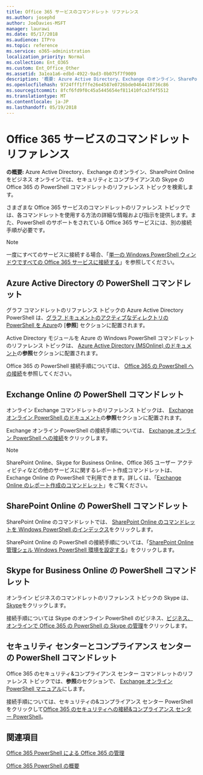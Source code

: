 ```yaml
---
title: Office 365 サービスのコマンドレット リファレンス
ms.author: josephd
author: JoeDavies-MSFT
manager: laurawi
ms.date: 05/17/2018
ms.audience: ITPro
ms.topic: reference
ms.service: o365-administration
localization_priority: Normal
ms.collection: Ent_O365
ms.custom: Ent_Office_Other
ms.assetid: 3a1ea1a6-edbd-4922-9ad3-0b075f7f9009
description: '概要: Azure Active Directory、Exchange のオンライン、SharePoint Online をビジネス オンラインでは、セキュリティとコンプライアンスの Skype の Office 365 の PowerShell コマンドレットのリファレンス トピックを検索します。'
ms.openlocfilehash: 9724fff1fffe26e4587e0726bde0464410736c86
ms.sourcegitcommit: 8fcf6fd9f0c45a5445654ef811410fca3f4f5512
ms.translationtype: MT
ms.contentlocale: ja-JP
ms.lasthandoff: 05/19/2018
---
```

# <a name="cmdlet-references-for-office-365-services"></a>Office 365 サービスのコマンドレット リファレンス

 **の概要:** Azure Active Directory、Exchange のオンライン、SharePoint Online をビジネス オンラインでは、セキュリティとコンプライアンスの Skype の Office 365 の PowerShell コマンドレットのリファレンス トピックを検索します。
  
さまざまな Office 365 サービスのコマンドレットのリファレンス トピックでは、各コマンドレットを使用する方法の詳細な情報および指示を提供します。また、PowerShell のサポートをされている Office 365 サービスには、別の接続手順が必要です。
  
> [!NOTE]
> 一度にすべてのサービスに接続する場合、「[単一の Windows PowerShell ウィンドウですべての Office 365 サービスに接続する](connect-to-all-office-365-services-in-a-single-windows-powershell-window.md)」を参照してください。 
  
## <a name="azure-active-directory-powershell-cmdlets"></a>Azure Active Directory の PowerShell コマンドレット

グラフ コマンドレットのリファレンス トピックの Azure Active Directory PowerShell は、[グラフ ドキュメントのアクティブなディレクトリの PowerShell を Azure](https://docs.microsoft.com/powershell/azure/active-directory/install-adv2?view=azureadps-2.0)の [**参照**] セクションに配置されます。

Active Directory モジュールを Azure の Windows PowerShell コマンドレットのリファレンス トピックは、 [Azure Active Directory (MSOnline) のドキュメント](https://docs.microsoft.com/powershell/azure/active-directory/overview?view=azureadps-1.0)の**参照**セクションに配置されます。

Office 365 の PowerShell 接続手順については、 [Office 365 の PowerShell への接続](connect-to-office-365-powershell.md)を参照してください。
  
## <a name="exchange-online-powershell-cmdlets"></a>Exchange Online の PowerShell コマンドレット

オンライン Exchange コマンドレットのリファレンス トピックは、 [Exchange オンライン PowerShell のドキュメント](https://docs.microsoft.com/powershell/exchange/exchange-online/exchange-online-powershell?view=exchange-ps)の**参照**セクションに配置されます。
  
Exchange オンライン PowerShell の接続手順については、 [Exchange オンライン PowerShell への接続](https://go.microsoft.com/fwlink/p/?LinkId=396554)をクリックします。
  
> [!NOTE]
> SharePoint Online、Skype for Business Online、Office 365 ユーザー アクティビティなどの他のサービスに関するレポート作成コマンドレットは、Exchange Online の PowerShell で利用できます。詳しくは、「[Exchange Online のレポート作成のコマンドレット](https://go.microsoft.com/fwlink/p/?LinkId=691595)」をご覧ください。 
  
## <a name="sharepoint-online-powershell-cmdlets"></a>SharePoint Online の PowerShell コマンドレット

SharePoint Online のコマンドレットでは、 [SharePoint Online のコマンドレットを Windows PowerShell のインデックス](https://go.microsoft.com/fwlink/p/?LinkId=691476)をクリックします。
  
SharePoint Online の PowerShell の接続手順については、「[SharePoint Online 管理シェル Windows PowerShell 環境を設定する](https://go.microsoft.com/fwlink/p/?LinkId=691603)」をクリックします。
  
## <a name="skype-for-business-online-powershell-cmdlets"></a>Skype for Business Online の PowerShell コマンドレット

オンライン ビジネスのコマンドレットのリファレンス トピックの Skype は、 [Skype](https://technet.microsoft.com/library/mt228132.aspx)をクリックします。
  
接続手順については Skype のオンライン PowerShell のビジネス、[ビジネス、オンラインで Office 365 の PowerShell の Skype の管理](manage-skype-for-business-online-with-office-365-powershell.md)をクリックします。

## <a name="security-amp-compliance-center-powershell-cmdlets"></a>セキュリティ センターとコンプライアンス センターの PowerShell コマンドレット

Office 365 のセキュリティ&amp;コンプライアンス センター コマンドレットのリファレンス トピックでは、**参照**のセクションで、 [Exchange オンライン PowerShell マニュアル](https://docs.microsoft.com/powershell/exchange/exchange-online/exchange-online-powershell?view=exchange-ps)にします。
  
接続手順については、セキュリティの&amp;コンプライアンス センター PowerShell をクリックして[Office 365 のセキュリティへの接続&amp;コンプライアンス センター PowerShell](https://docs.microsoft.com/powershell/exchange/office-365-scc/connect-to-scc-powershell/connect-to-scc-powershell?view=exchange-ps)。


  
## <a name="see-also"></a>関連項目

[Office 365 PowerShell による Office 365 の管理](manage-office-365-with-office-365-powershell.md)
  
[Office 365 PowerShell の概要](getting-started-with-office-365-powershell.md)

